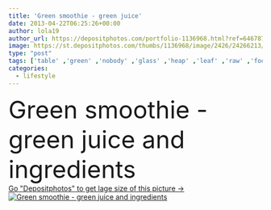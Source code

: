 ```yaml
---
title: 'Green smoothie - green juice'
date: 2013-04-22T06:25:26+00:00
author: lola19
author_url: https://depositphotos.com/portfolio-1136968.html?ref=64678756
image: https://st.depositphotos.com/thumbs/1136968/image/2426/24266213/api_thumb_450.jpg?forcejpeg=true
type: "post"
tags: ['table' ,'green' ,'nobody' ,'glass' ,'heap' ,'leaf' ,'raw' ,'food' ,'ingredient' ,'apple' ,'fruit' ,'delicious' ,'drink' ,'ripe' ,'vegetable' ,'freshness' ,'nutrition' ,'vegetarian' ,'vegetables' ,'parsley' ,'fingers' ,'organic' ,'lettuce' ,'variation' ,'juice' ,'smoothie' ,'nutrient' ,'drinks' ,'ingredients' ,'froth' ,'kiwi' ,'chlorophyll' ,'vegan' ,'tablecloth' ,'and' ,'ladies' ,'greens' ,'blender' ,'de' ,'spinach' ,'broccoli' ,'detox' ,'dieta' ,'verde' ,'smoothies' ,'Healthy Eating' ,'selective focus' ,'Healthy Lifestyle' ,'Group of Objects' ,'Homegrown Produce' ]
categories: 
  - lifestyle
---
```

<div aling="center">
            <font size="60"> Green smoothie - green juice and ingredients</font>   
</div>
<div>
    <a href='https://st.depositphotos.com/thumbs/1136968/image/2426/24266213/api_thumb_450.jpg?forcejpeg=true?ref=64678756' target=_blank > Go "Depositphotos" to get lage size of this picture ->
        <img href='https://st.depositphotos.com/thumbs/1136968/image/2426/24266213/api_thumb_450.jpg?forcejpeg=true?ref=64678756' src='https://st.depositphotos.com/1136968/2426/i/950/depositphotos_24266213-stock-photo-green-smoothie-green-juice.jpg?forcejpeg=true' alt='Green smoothie - green juice and ingredients' >
    </a>
</div>
